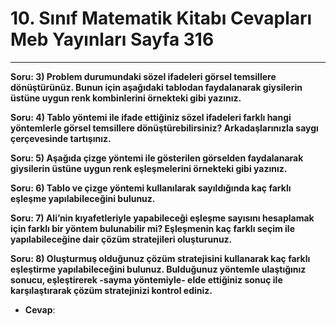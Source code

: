 # 10. Sınıf Matematik Kitabı Cevapları Meb Yayınları Sayfa 316

---

**Soru: 3) Problem durumundaki sözel ifadeleri görsel temsillere dönüştürünüz. Bunun için aşağıdaki tablodan faydalanarak giysilerin üstüne uygun renk kombinlerini örnekteki gibi yazınız.**

**Soru: 4) Tablo yöntemi ile ifade ettiğiniz sözel ifadeleri farklı hangi yöntemlerle görsel temsillere dönüştürebilirsiniz? Arkadaşlarınızla saygı çerçevesinde tartışınız.**

**Soru: 5) Aşağıda çizge yöntemi ile gösterilen görselden faydalanarak giysilerin üstüne uygun renk eşleşmelerini örnekteki gibi yazınız.**

**Soru: 6) Tablo ve çizge yöntemi kullanılarak sayıldığında kaç farklı eşleşme yapılabileceğini bulunuz.**

**Soru: 7) Ali’nin kıyafetleriyle yapabileceği eşleşme sayısını hesaplamak için farklı bir yöntem bulunabilir mi? Eşleşmenin kaç farklı seçim ile yapılabileceğine dair çözüm stratejileri oluşturunuz.**

**Soru: 8) Oluşturmuş olduğunuz çözüm stratejisini kullanarak kaç farklı eşleştirme yapılabileceğini bulunuz. Bulduğunuz yöntemle ulaştığınız sonucu, eşleştirerek -sayma yöntemiyle- elde ettiğiniz sonuç ile karşılaştırarak çözüm stratejinizi kontrol ediniz.**

-   **Cevap**: